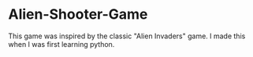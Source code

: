 # Alien-Shooter-Game
This game was inspired by the classic "Alien Invaders" game. I made this when I was first learning python. 
